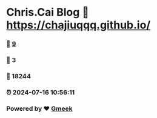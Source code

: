 # Chris.Cai Blog :link: https://chajiuqqq.github.io/ 
### :page_facing_up: [9](https://chajiuqqq.github.io//tag.html) 
### :speech_balloon: 3 
### :hibiscus: 18244 
### :alarm_clock: 2024-07-16 10:56:11 
### Powered by :heart: [Gmeek](https://github.com/Meekdai/Gmeek)
